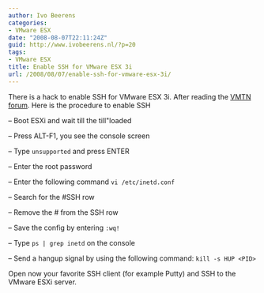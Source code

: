 ```yaml
---
author: Ivo Beerens
categories:
- VMware ESX
date: "2008-08-07T22:11:24Z"
guid: http://www.ivobeerens.nl/?p=20
tags:
- VMware ESX
title: Enable SSH for VMware ESX 3i
url: /2008/08/07/enable-ssh-for-vmware-esx-3i/
---
```


There is a hack to enable SSH for VMware ESX 3i. After reading the [VMTN forum](http://communities.vmware.com/thread/131362). Here is the procedure to enable SSH

– Boot ESXi and wait till the till"loaded

– Press ALT-F1, you see the console screen

– Type ```unsupported``` and press ENTER

– Enter the root password

– Enter the following command ```vi /etc/inetd.conf```

– Search for the #SSH row

– Remove the # from the SSH row

– Save the config by entering ```:wq!```

– Type ```ps | grep inetd``` on the console

– Send a hangup signal by using the following command: ```kill -s HUP <PID>```

Open now your favorite SSH client (for example Putty) and SSH to the VMware ESXi server.
